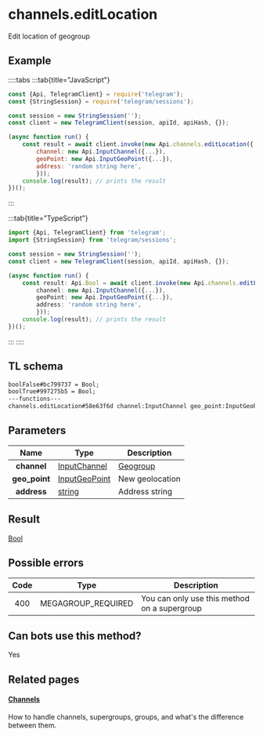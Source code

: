 # channels.editLocation

Edit location of geogroup

## Example

::::tabs
:::tab{title="JavaScript"}

```js
const {Api, TelegramClient} = require('telegram');
const {StringSession} = require('telegram/sessions');

const session = new StringSession('');
const client = new TelegramClient(session, apiId, apiHash, {});

(async function run() {
    const result = await client.invoke(new Api.channels.editLocation({
		channel: new Api.InputChannel({...}),
		geoPoint: new Api.InputGeoPoint({...}),
		address: 'random string here',
		}));
    console.log(result); // prints the result
})();

```

:::

:::tab{title="TypeScript"}

```ts
import {Api, TelegramClient} from 'telegram';
import {StringSession} from 'telegram/sessions';

const session = new StringSession('');
const client = new TelegramClient(session, apiId, apiHash, {});

(async function run() {
    const result: Api.Bool = await client.invoke(new Api.channels.editLocation({
		channel: new Api.InputChannel({...}),
		geoPoint: new Api.InputGeoPoint({...}),
		address: 'random string here',
		}));
    console.log(result); // prints the result
})();

```

:::
::::

## TL schema

```txt
boolFalse#bc799737 = Bool;
boolTrue#997275b5 = Bool;
---functions---
channels.editLocation#58e63f6d channel:InputChannel geo_point:InputGeoPoint address:string = Bool;
```

## Parameters

|     Name      | Type                                                          | Description                                       |
| :-----------: | ------------------------------------------------------------- | ------------------------------------------------- |
|  **channel**  | [InputChannel](https://core.telegram.org/type/InputChannel)   | [Geogroup](https://core.telegram.org/api/channel) |
| **geo_point** | [InputGeoPoint](https://core.telegram.org/type/InputGeoPoint) | New geolocation                                   |
|  **address**  | [string](https://core.telegram.org/type/string)               | Address string                                    |

## Result

[Bool](https://core.telegram.org/type/Bool)

## Possible errors

| Code | Type               | Description                                  |
| :--: | ------------------ | -------------------------------------------- |
| 400  | MEGAGROUP_REQUIRED | You can only use this method on a supergroup |

## Can bots use this method?

Yes

## Related pages

#### [Channels](https://core.telegram.org/api/channel)

How to handle channels, supergroups, groups, and what's the difference between them.
